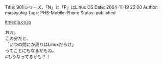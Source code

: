 Title: 901iシリーズ、「N」と「P」はLinux OS
Date: 2004-11-19 23:00
Author: masayukig
Tags: PHS-Mobile-Phone
Status: published

[itmedia.co.jp](http://www.itmedia.co.jp/mobile/articles/0411/18/news051.html)

おぉ。  
この分だと、  
「いつの間にか周りはLinuxだらけ」  
ってことにもなるかもね。  
\#もうなってるかも？！
